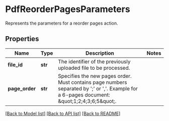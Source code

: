 # PdfReorderPagesParameters

Represents the parameters for a reorder pages action.
## Properties
Name | Type | Description | Notes
------------ | ------------- | ------------- | -------------
**file_id** | **str** | The identifier of the previously uploaded file to be processed. | 
**page_order** | **str** | Specifies the new pages order. Must contains page numbers separated by &#39;;&#39; or &#39;,&#39;.  Example for a 6-pages document: \&quot;1;2;4;3;6;5\&quot;. | 

[[Back to Model list]](../README.md#documentation-for-models) [[Back to API list]](../README.md#documentation-for-api-endpoints) [[Back to README]](../README.md)


